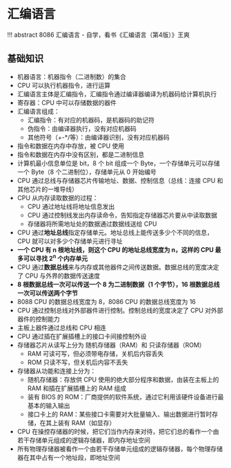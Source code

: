 # 汇编语言

!!! abstract 
    8086 汇编语言
    - 自学，看书《汇编语言（第4版）》王爽

## 基础知识
- 机器语言：机器指令（二进制数）的集合
- CPU 可以执行机器指令，进行运算
- 汇编语言主体是汇编指令，汇编指令通过编译器编译为机器码给计算机执行
- 寄存器：CPU 中可以存储数据的器件
- 汇编语言组成：
    - 汇编指令：有对应的机器码，是机器码的助记符
    - 伪指令：由编译器执行，没有对应机器码
    - 其他符号（+-*/等）：由编译器识别，没有对应机器码 
- 指令和数据在内存中存放，被 CPU 使用
- 指令和数据在内存中没有区别，都是二进制信息
- 计算机最小信息单位是 bit，8 个 bit 组成一个 Byte，一个存储单元可以存储一个 Byte（8 个二进制位），存储单元从 0 开始编号
- CPU 通过总线与存储器芯片传输地址、数据、控制信息（总线：连接 CPU 和其他芯片的一堆导线）
- CPU 从内存读取数据的过程：
    - CPU 通过地址线将地址信息发出
    - CPU 通过控制线发出内存读命令，告知指定存储器芯片要从中读取数据
    - 存储器将所需地址处的数据通过数据线送给 CPU
- CPU 通过**地址总线**指定存储单元。地址总线上能传送多少个不同的信息，CPU 就可以对多少个存储单元进行寻址
- **一个 CPU 有 n 根地址线，则这个 CPU 的地址总线宽度为 n，这样的 CPU 最多可以寻找 2<sup>n</sup> 个内存单元**
- CPU 通过**数据总线**来与内存或其他器件之间传送数据。数据总线的宽度决定了 CPU 与外界的数据传送速度
- **8 根数据总线一次可以传送一个 8 为二进制数据（1 个字节），16 根数据总线一次可以传送两个字节**
- 8088 CPU 的数据总线宽度为 8，8086 CPU 的数据总线宽度为 16
- CPU 通过控制总线对外部器件进行控制。控制总线的宽度决定了 CPU 对外部器件的控制能力
- 主板上器件通过总线和 CPU 相连
- CPU 通过插在扩展插槽上的接口卡间接控制外设
- 存储器芯片从读写上分为 随机存储器（RAM）和 只读存储器（ROM）
    - RAM 可读可写，但必须带电存储，关机后内容丢失
    - ROM 只读不写，但关机后内容不丢失
- 存储器从功能和连接上分为：
    - 随机存储器：存放供 CPU 使用的绝大部分程序和数据，由装在主板上的 RAM 和插在扩展插槽上的 RAM 组成 
    - 装有 BIOS 的 ROM：厂商提供的软件系统，通过它利用该硬件设备进行最基本的输入输出
    - 接口卡上的 RAM：某些接口卡需要对大批量输入、输出数据进行暂时存储，在其上装有 RAM（如显存）
- CPU 在操控存储器的时候，把它们当作内存来对待，把它们总的看作一个由若干存储单元组成的逻辑存储器，即内存地址空间
- 所有物理存储器被看作一个由若干存储单元组成的逻辑存储器，每个物理存储器在其中占有一个地址段，即地址空间

## 
